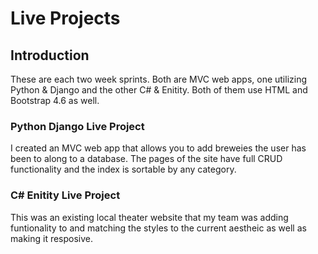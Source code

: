 # Live Projects

## Introduction

These are each two week sprints. Both are MVC web apps, one utilizing Python & Django and the
other C# & Enitity. Both of them use HTML and Bootstrap 4.6 as well.

### Python Django Live Project

I created an MVC web app that allows you to add breweies the user has been to along to a database.
The pages of the site have full CRUD functionality and the index is sortable by any category.

### C# Enitity Live Project

This was an existing local theater website that my team was adding funtionality to and matching the
styles to the current aestheic as well as making it resposive.

